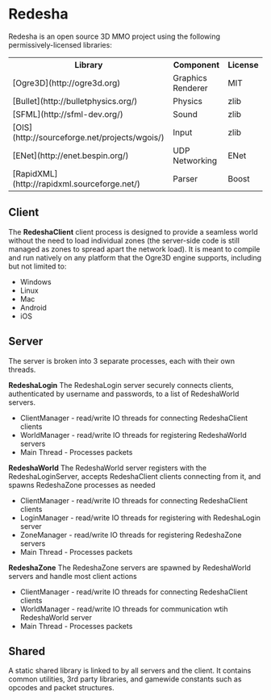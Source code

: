 Redesha
=======

Redesha is an open source 3D MMO project using the following permissively-licensed libraries:

<table>
  <tr>
    <th>Library</th><th>Component</th><th>License</th>
  </tr>
  <tr>
    <td>[Ogre3D](http://ogre3d.org)</td><td>Graphics Renderer</td><td>MIT</td>
</tr><tr>
	<td>[Bullet](http://bulletphysics.org/)</td><td>Physics</td><td>zlib</td>
</tr><tr>
	<td>[SFML](http://sfml-dev.org/)</td><td>Sound</td><td>zlib</td>
</tr><tr>
	<td>[OIS](http://sourceforge.net/projects/wgois/)</td><td>Input</td><td>zlib</td>
</tr><tr>
	<td>[ENet](http://enet.bespin.org/)<td>UDP Networking</td><td>ENet</td>
</tr><tr>
	<td>[RapidXML](http://rapidxml.sourceforge.net/)</td><td>Parser</td><td>Boost</td>
</tr>
</table>

Client
-------------------------

The **RedeshaClient** client process is designed to provide a seamless world without the need to load individual zones (the server-side code is still managed as zones to spread apart the network load).  It is meant to compile and run natively on any platform that the Ogre3D engine supports, including but not limited to:

* Windows
* Linux
* Mac
* Android
* iOS

Server
-------------------------

The server is broken into 3 separate processes, each with their own threads.

**RedeshaLogin**
The RedeshaLogin server securely connects clients, authenticated by username and passwords, to a list of RedeshaWorld servers.

* ClientManager - read/write IO threads for connecting RedeshaClient clients
* WorldManager - read/write IO threads for registering RedeshaWorld servers
* Main Thread - Processes packets

**RedeshaWorld**
The RedeshaWorld server registers with the RedeshaLoginServer, accepts RedeshaClient clients connecting from it, and spawns RedeshaZone processes as needed

* ClientManager - read/write IO threads for connecting RedeshaClient clients
* LoginManager - read/write IO threads for registering with RedeshaLogin server
* ZoneManager - read/write IO threads for registering RedeshaZone servers
* Main Thread - Processes packets

**RedeshaZone**
The RedeshaZone servers are spawned by RedeshaWorld servers and handle most client actions

* ClientManager - read/write IO threads for connecting RedeshaClient clients
* WorldManager - read/write IO threads for communication wtih RedeshaWorld server
* Main Thread - Processes packets


Shared
-------------------------

A static shared library is linked to by all servers and the client.  It contains common utilities, 3rd party libraries, and gamewide constants such as opcodes and packet structures.